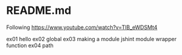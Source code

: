 # README.md
Following https://www.youtube.com/watch?v=TlB_eWDSMt4

ex01 hello
ex02 global
ex03 making a module
jshint
module wrapper function
ex04 path

